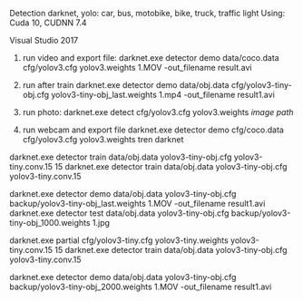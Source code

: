 Detection darknet, yolo: car, bus, motobike, bike, truck, traffic light
Using: Cuda 10, CUDNN 7.4

Visual Studio 2017

1. run video and export file: 
darknet.exe detector demo data/coco.data cfg/yolov3.cfg yolov3.weights 1.MOV -out_filename result.avi

2. run after train
darknet.exe detector demo data/obj.data cfg/yolov3-tiny-obj.cfg yolov3-tiny-obj_last.weights 1.mp4 -out_filename result1.avi
3. run photo:
darknet.exe detect cfg/yolov3.cfg yolov3.weights *image path*
4. run webcam and export file
darknet.exe detector demo cfg/coco.data cfg/yolov3.cfg yolov3.weights
tren darknet 

darknet.exe detector train data/obj.data yolov3-tiny-obj.cfg yolov3-tiny.conv.15 15
darknet.exe detector train data/obj.data yolov3-tiny-obj.cfg yolov3-tiny.conv.15

darknet.exe detector demo data/obj.data yolov3-tiny-obj.cfg backup/yolov3-tiny-obj_last.weights 1.MOV -out_filename result1.avi
darknet.exe detector test data/obj.data yolov3-tiny-obj.cfg backup/yolov3-tiny-obj_1000.weights 1.jpg

darknet.exe partial cfg/yolov3-tiny.cfg yolov3-tiny.weights yolov3-tiny.conv.15 15
darknet.exe detector train data/obj.data yolov3-tiny-obj.cfg yolov3-tiny.conv.15

darknet.exe detector demo data/obj.data yolov3-tiny-obj.cfg backup/yolov3-tiny-obj_2000.weights 1.MOV -out_filename result1.avi
